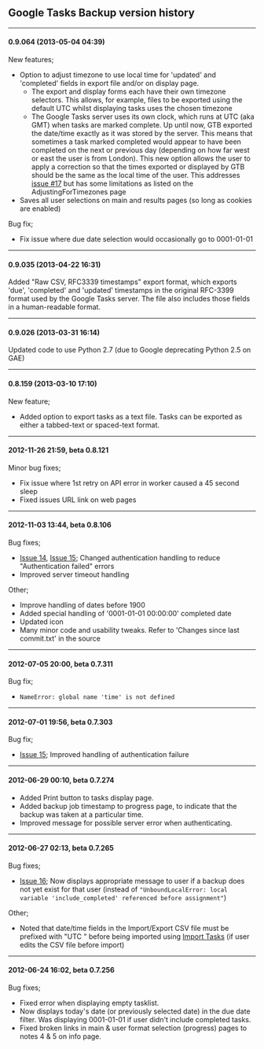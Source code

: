 <a href='Hidden comment: 
This page shows revisions that affect the user. For full source code revision notes, refer to the commit log messages at http://code.google.com/p/tasks-backup/source/list or use hg.
'></a>

## Google Tasks Backup version history ##


---


#### 0.9.064 (2013-05-04 04:39) ####

New features;
  * Option to adjust timezone to use local time for 'updated' and 'completed' fields in export file and/or on display page.
    * The export and display forms each have their own timezone selectors. This allows, for example, files to be exported using the default UTC whilst displaying tasks uses the chosen timezone
    * The Google Tasks server uses its own clock, which runs at UTC (aka GMT) when tasks are marked complete. Up until now, GTB exported the date/time exactly as it was stored by the server. This means that sometimes a task marked completed would appear to have been completed on the next or previous day (depending on how far west or east the user is from London). This new option allows the user to apply a correction so that the times exported or displayed by GTB should be the same as the local time of the user. This addresses [issue #17](https://code.google.com/p/tasks-backup/issues/detail?id=#17) but has some limitations as listed on the AdjustingForTimezones page
  * Saves all user selections on main and results pages (so long as cookies are enabled)

Bug fix;
  * Fix issue where due date selection would occasionally go to 0001-01-01


---


#### 0.9.035 (2013-04-22 16:31) ####

Added "Raw CSV, RFC3339 timestamps" export format, which exports 'due', 'completed' and 'updated' timestamps in the original RFC-3399 format used by the Google Tasks server. The file also includes those fields in a human-readable format.


---



#### 0.9.026 (2013-03-31 16:14) ####

Updated code to use Python 2.7 (due to Google deprecating Python 2.5 on GAE)


---


#### 0.8.159 (2013-03-10 17:10) ####

New feature;
  * Added option to export tasks as a text file. Tasks can be exported as either a tabbed-text or spaced-text format.


---


#### 2012-11-26 21:59, beta 0.8.121 ####

Minor bug fixes;
  * Fix issue where 1st retry on API error in worker caused a 45 second sleep
  * Fixed issues URL link on web pages


---



#### 2012-11-03 13:44, beta 0.8.106 ####
Bug fixes;
  * [Issue 14](https://code.google.com/p/tasks-backup/issues/detail?id=14), [Issue 15](https://code.google.com/p/tasks-backup/issues/detail?id=15); Changed authentication handling to reduce "Authentication failed" errors
  * Improved server timeout handling

Other;
  * Improve handling of dates before 1900
  * Added special handling of '0001-01-01 00:00:00' completed date
  * Updated icon
  * Many minor code and usability tweaks. Refer to 'Changes since last commit.txt' in the source


---


#### 2012-07-05 20:00, beta 0.7.311 ####

Bug fix;
  * `NameError: global name 'time' is not defined`


---


#### 2012-07-01 19:56, beta 0.7.303 ####

Bug fix;

  * [Issue 15](https://code.google.com/p/tasks-backup/issues/detail?id=15); Improved handling of authentication failure


---


#### 2012-06-29 00:10, beta 0.7.274 ####

  * Added Print button to tasks display page.
  * Added backup job timestamp to progress page, to indicate that the backup was taken at a particular time.
  * Improved message for possible server error when authenticating.


---


#### 2012-06-27 02:13, beta 0.7.265 ####
Bug fixes;

  * [Issue 16](https://code.google.com/p/tasks-backup/issues/detail?id=16); Now displays appropriate message to user if a backup does not yet exist for that user (instead of `"UnboundLocalError: local variable 'include_completed' referenced before assignment"`)

Other;
  * Noted that date/time fields in the Import/Export CSV file must be prefixed with "UTC " before being imported using [Import Tasks](http://import-tasks.appspot.com) (if user edits the CSV file before import)


---


#### 2012-06-24 16:02, beta 0.7.256 ####
Bug fixes;

  * Fixed error when displaying empty tasklist.
  * Now displays today's date (or previously selected date) in the due date filter. Was displaying 0001-01-01 if user didn't include completed tasks.
  * Fixed broken links in main & user format selection (progress) pages to notes 4 & 5 on info page.